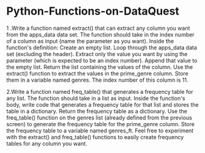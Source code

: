 # Python-Functions-on-DataQuest

1 .Write a function named extract() that can extract any column you want from the apps_data data set.
   The function should take in the index number of a column as input (name the parameter as you want).
   Inside the function's definition:
   Create an empty list.
   Loop through the apps_data data set (excluding the header). Extract only the value you want by using the parameter (which is expected to be an index number).
   Append that value to the empty list.
   Return the list containing the values of the column.
   Use the extract() function to extract the values in the prime_genre column. Store them in a variable named genres. The index number of this column is 11.
 
 2.Write a function named freq_table() that generates a frequency table for any list.
   The function should take in a list as input.
   Inside the function's body, write code that generates a frequency table for that list and stores the table in a dictionary.
   Return the frequency table as a dictionary.
   Use the freq_table() function on the genres list (already defined from the previous screen) to generate the frequency table for the prime_genre column. Store the frequency        table to a variable named genres_ft.
   Feel free to experiment with the extract() and freq_table() functions to easily create frequency tables for any column you want.
